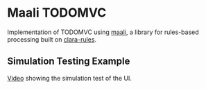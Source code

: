 # Maali TODOMVC
Implementation of TODOMVC using [maali](https://github.com/Provisdom/maali), a library for rules-based processing built on [clara-rules](https://github.com/cerner/clara-rules).

## Simulation Testing Example
[Video](https://www.useloom.com/share/8f4f44477fb14d138971695f6861b6be) showing the simulation test of the  UI.
